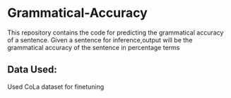 # Grammatical-Accuracy
This repository contains the code for predicting the grammatical accuracy of a sentence.
Given a sentence for inference,output will be the grammatical accuracy of the sentence in percentage terms 

## Data Used:
 Used CoLa dataset for finetuning
 
